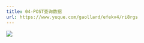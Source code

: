 ```yaml
---
title: 04-POST查询数据
url: https://www.yuque.com/gaollard/efekv4/ri8rgs
---
```


![](https://s3.airtlab.com/elasticsearch/20220427122420.png)
